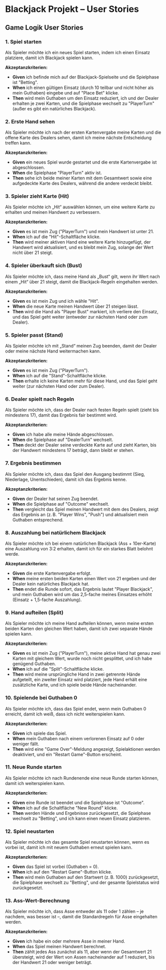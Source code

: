 # Blackjack Projekt – User Stories

## Game Logik User Stories

### 1. Spiel starten

Als Spieler möchte ich ein neues Spiel starten, indem ich einen Einsatz platziere, damit ich Blackjack spielen kann.

**Akzeptanzkriterien:**

- **Given** ich befinde mich auf der Blackjack-Spielseite und die Spielphase ist "Betting".
- **When** ich einen gültigen Einsatz (durch 10 teilbar und nicht höher als mein Guthaben) eingebe und auf "Place Bet" klicke.
- **Then** wird mein Guthaben um den Einsatz reduziert, ich und der Dealer erhalten je zwei Karten, und die Spielphase wechselt zu "PlayerTurn" (außer es gibt ein natürliches Blackjack).

### 2. Erste Hand sehen

Als Spieler möchte ich nach der ersten Kartenvergabe meine Karten und die offene Karte des Dealers sehen, damit ich meine nächste Entscheidung treffen kann.

**Akzeptanzkriterien:**

- **Given** ein neues Spiel wurde gestartet und die erste Kartenvergabe ist abgeschlossen.
- **When** die Spielphase "PlayerTurn" aktiv ist.
- **Then** sehe ich beide meiner Karten mit dem Gesamtwert sowie eine aufgedeckte Karte des Dealers, während die andere verdeckt bleibt.

### 3. Spieler zieht Karte (Hit)

Als Spieler möchte ich „Hit“ auswählen können, um eine weitere Karte zu erhalten und meinen Handwert zu verbessern.

**Akzeptanzkriterien:**

- **Given** es ist mein Zug ("PlayerTurn") und mein Handwert ist unter 21.
- **When** ich auf die "Hit"-Schaltfläche klicke.
- **Then** wird meiner aktiven Hand eine weitere Karte hinzugefügt, der Handwert wird aktualisiert, und es bleibt mein Zug, solange der Wert nicht über 21 steigt.

### 4. Spieler überkauft sich (Bust)

Als Spieler möchte ich, dass meine Hand als „Bust“ gilt, wenn ihr Wert nach einem „Hit“ über 21 steigt, damit die Blackjack-Regeln eingehalten werden.

**Akzeptanzkriterien:**

- **Given** es ist mein Zug und ich wähle "Hit".
- **When** die neue Karte meinen Handwert über 21 steigen lässt.
- **Then** wird die Hand als "Player Bust" markiert, ich verliere den Einsatz, und das Spiel geht weiter (entweder zur nächsten Hand oder zum Dealer).

### 5. Spieler passt (Stand)

Als Spieler möchte ich mit „Stand“ meinen Zug beenden, damit der Dealer oder meine nächste Hand weitermachen kann.

**Akzeptanzkriterien:**

- **Given** es ist mein Zug ("PlayerTurn").
- **When** ich auf die "Stand"-Schaltfläche klicke.
- **Then** erhalte ich keine Karten mehr für diese Hand, und das Spiel geht weiter (zur nächsten Hand oder zum Dealer).

### 6. Dealer spielt nach Regeln

Als Spieler möchte ich, dass der Dealer nach festen Regeln spielt (zieht bis mindestens 17), damit das Ergebnis fair bestimmt wird.

**Akzeptanzkriterien:**

- **Given** ich habe alle meine Hände abgeschlossen.
- **When** die Spielphase auf "DealerTurn" wechselt.
- **Then** deckt der Dealer seine verdeckte Karte auf und zieht Karten, bis der Handwert mindestens 17 beträgt, dann bleibt er stehen.

### 7. Ergebnis bestimmen

Als Spieler möchte ich, dass das Spiel den Ausgang bestimmt (Sieg, Niederlage, Unentschieden), damit ich das Ergebnis kenne.

**Akzeptanzkriterien:**

- **Given** der Dealer hat seinen Zug beendet.
- **When** die Spielphase auf "Outcome" wechselt.
- **Then** vergleicht das Spiel meinen Handwert mit dem des Dealers, zeigt das Ergebnis an (z. B. "Player Wins", "Push") und aktualisiert mein Guthaben entsprechend.

### 8. Auszahlung bei natürlichem Blackjack

Als Spieler möchte ich bei einem natürlichen Blackjack (Ass + 10er-Karte) eine Auszahlung von 3:2 erhalten, damit ich für ein starkes Blatt belohnt werde.

**Akzeptanzkriterien:**

- **Given** die erste Kartenvergabe erfolgt.
- **When** meine ersten beiden Karten einen Wert von 21 ergeben und der Dealer kein natürliches Blackjack hat.
- **Then** endet die Runde sofort, das Ergebnis lautet "Player Blackjack", und mein Guthaben wird um das 2,5-fache meines Einsatzes erhöht (Einsatz + 1,5-fache Auszahlung).

### 9. Hand aufteilen (Split)

Als Spieler möchte ich meine Hand aufteilen können, wenn meine ersten beiden Karten den gleichen Wert haben, damit ich zwei separate Hände spielen kann.

**Akzeptanzkriterien:**

- **Given** es ist mein Zug ("PlayerTurn"), meine aktive Hand hat genau zwei Karten mit gleichem Wert, wurde noch nicht gesplittet, und ich habe genügend Guthaben.
- **When** ich auf die "Split"-Schaltfläche klicke.
- **Then** wird meine ursprüngliche Hand in zwei getrennte Hände aufgeteilt, ein zweiter Einsatz wird platziert, jede Hand erhält eine zusätzliche Karte, und ich spiele beide Hände nacheinander.

### 10. Spielende bei Guthaben 0

Als Spieler möchte ich, dass das Spiel endet, wenn mein Guthaben 0 erreicht, damit ich weiß, dass ich nicht weiterspielen kann.

**Akzeptanzkriterien:**

- **Given** ich spiele das Spiel.
- **When** mein Guthaben nach einem verlorenen Einsatz auf 0 oder weniger fällt.
- **Then** wird eine "Game Over"-Meldung angezeigt, Spielaktionen werden deaktiviert, und ein "Restart Game"-Button erscheint.

### 11. Neue Runde starten

Als Spieler möchte ich nach Rundenende eine neue Runde starten können, damit ich weiterspielen kann.

**Akzeptanzkriterien:**

- **Given** eine Runde ist beendet und die Spielphase ist "Outcome".
- **When** ich auf die Schaltfläche "New Round" klicke.
- **Then** werden Hände und Ergebnisse zurückgesetzt, die Spielphase wechselt zu "Betting", und ich kann einen neuen Einsatz platzieren.

### 12. Spiel neustarten

Als Spieler möchte ich das gesamte Spiel neustarten können, wenn es vorbei ist, damit ich mit neuem Guthaben erneut spielen kann.

**Akzeptanzkriterien:**

- **Given** das Spiel ist vorbei (Guthaben = 0).
- **When** ich auf den "Restart Game"-Button klicke.
- **Then** wird mein Guthaben auf den Startwert (z. B. 1000) zurückgesetzt, die Spielphase wechselt zu "Betting", und der gesamte Spielstatus wird zurückgesetzt.

### 13. Ass-Wert-Berechnung

Als Spieler möchte ich, dass Asse entweder als 11 oder 1 zählen – je nachdem, was besser ist –, damit die Standardregeln für Asse eingehalten werden.

**Akzeptanzkriterien:**

- **Given** ich habe ein oder mehrere Asse in meiner Hand.
- **When** das Spiel meinen Handwert berechnet.
- **Then** zählt jedes Ass zunächst als 11, aber wenn der Gesamtwert 21 übersteigt, wird der Wert von Assen nacheinander auf 1 reduziert, bis der Handwert 21 oder weniger beträgt.
